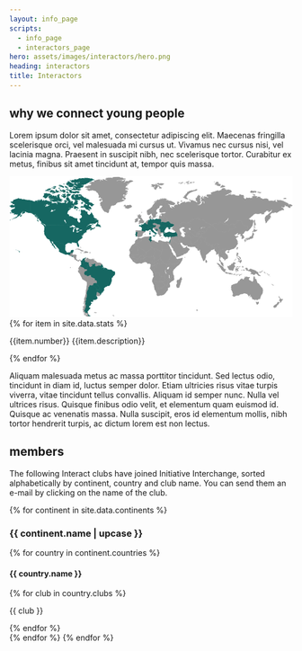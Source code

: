 ```yaml
---
layout: info_page
scripts:
  - info_page
  - interactors_page
hero: assets/images/interactors/hero.png
heading: interactors
title: Interactors
---
```


## why we connect young people

Lorem ipsum dolor sit amet, consectetur adipiscing elit. Maecenas fringilla scelerisque orci, vel malesuada mi cursus ut. Vivamus nec cursus nisi, vel lacinia magna. Praesent in suscipit nibh, nec scelerisque tortor. Curabitur ex metus, finibus sit amet tincidunt at, tempor quis massa.


<div class="normal-spacing full-width video">
  <img src="assets/images/interactors/world.svg" class="prominent-image" />
</div>

<div class="column-layout normal-spacing">
{% for item in site.data.stats %}
<p class="stats">
{{item.number}} {{item.description}}
</p>
{% endfor %}
</div>

Aliquam malesuada metus ac massa porttitor tincidunt. Sed lectus odio, tincidunt in diam id, luctus semper dolor. Etiam ultricies risus vitae turpis viverra, vitae tincidunt tellus convallis. Aliquam id semper nunc. Nulla vel ultrices risus. Quisque finibus odio velit, et elementum quam euismod id. Quisque ac venenatis massa. Nulla suscipit, eros id elementum mollis, nibh tortor hendrerit turpis, ac dictum lorem est non lectus.

## members

The following Interact clubs have joined Initiative Interchange, sorted alphabetically by continent, country and club name. You can send them an e-mail by clicking on the name of the club.

{% for continent in site.data.continents %}
<h3 class="continent-heading text text-center normal-spacing">
{{ continent.name | upcase }}
</h3>
{% for country in continent.countries %}
<h4 class="country-heading text text-center small-spacing">
{{ country.name }}
</h4>

<div class="column-layout small-spacing">
{% for club in country.clubs %}
<p class="no-spacing text text-center">{{ club }}</p>
{% endfor %}
</div>
{% endfor %}
{% endfor %}